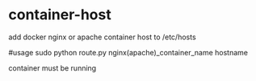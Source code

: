 # container-host
add docker nginx or apache container host to /etc/hosts

#usage
 sudo python route.py nginx(apache)_container_name hostname
 
 container must be running
